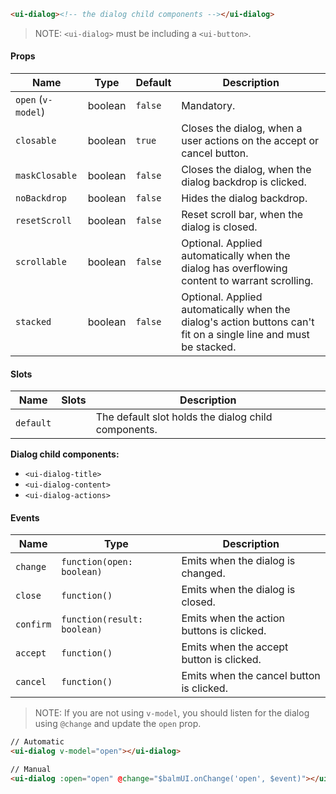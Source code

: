 ```html
<ui-dialog><!-- the dialog child components --></ui-dialog>
```

> NOTE: `<ui-dialog>` must be including a `<ui-button>`.

#### Props

| Name               | Type    | Default | Description                                                                                                      |
| ------------------ | ------- | ------- | ---------------------------------------------------------------------------------------------------------------- |
| `open` (`v-model`) | boolean | `false` | Mandatory.                                                                                                       |
| `closable`         | boolean | `true`  | Closes the dialog, when a user actions on the accept or cancel button.                                           |
| `maskClosable`     | boolean | `false` | Closes the dialog, when the dialog backdrop is clicked.                                                          |
| `noBackdrop`       | boolean | `false` | Hides the dialog backdrop.                                                                                       |
| `resetScroll`      | boolean | `false` | Reset scroll bar, when the dialog is closed.                                                                     |
| `scrollable`       | boolean | `false` | Optional. Applied automatically when the dialog has overflowing content to warrant scrolling.                    |
| `stacked`          | boolean | `false` | Optional. Applied automatically when the dialog's action buttons can't fit on a single line and must be stacked. |

#### Slots

| Name      | Slots | Description                                         |
| --------- | ----- | --------------------------------------------------- |
| `default` |       | The default slot holds the dialog child components. |

**Dialog child components:**

- `<ui-dialog-title>`
- `<ui-dialog-content>`
- `<ui-dialog-actions>`

#### Events

| Name      | Type                        | Description                               |
| --------- | --------------------------- | ----------------------------------------- |
| `change`  | `function(open: boolean)`   | Emits when the dialog is changed.         |
| `close`   | `function()`                | Emits when the dialog is closed.          |
| `confirm` | `function(result: boolean)` | Emits when the action buttons is clicked. |
| `accept`  | `function()`                | Emits when the accept button is clicked.  |
| `cancel`  | `function()`                | Emits when the cancel button is clicked.  |

> NOTE: If you are not using `v-model`, you should listen for the dialog using `@change` and update the `open` prop.

```html
// Automatic
<ui-dialog v-model="open"></ui-dialog>

// Manual
<ui-dialog :open="open" @change="$balmUI.onChange('open', $event)"></ui-dialog>
```
